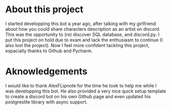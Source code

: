 # About this project
I started developping this bot a year ago, after talking with my girlfriend about how you could share characters description as an artist on discord. This was the opportunity to (re) discover SQL database, and discord.py. I put this project on hold due to exam and lack the enthusiasm to continue (I also lost the project). Now I feel more confident tackling this project, espacially thanks to Github and Pycharm. 

# Aknowledgements

I would like to thank AlexFLipnote for the time he took to help me while I was developping this bot. He also provided a very nice quick setup template to create a discord bot on his own Github page and even updated his postgreslite library with async support.
